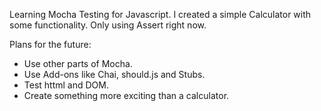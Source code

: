 Learning Mocha Testing for Javascript.
I created a simple Calculator with some functionality.
Only using Assert right now.

Plans for the future:
<ul>
<li>Use other parts of Mocha.</li>
<li>Use Add-ons like Chai, should.js and Stubs.</li>
<li>Test httml and DOM.</li>
<li>Create something more exciting than a calculator.</li>
</ul>

